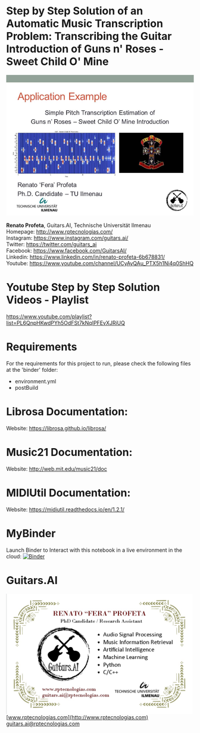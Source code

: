 # Step by Step Solution of an Automatic Music Transcription Problem: Transcribing the Guitar Introduction of Guns n' Roses - Sweet Child O' Mine

<img src="./img/Slide16.JPG" width="600">

**Renato Profeta**, Guitars.AI, Technische Universität Ilmenau <br>
Homepage: http://www.rptecnologias.com/ <br>
Instagram: https://www.instagram.com/guitars.ai/ <br>
Twitter: https://twitter.com/guitars_ai <br>
Facebook: https://www.facebook.com/GuitarsAI/ <br>
Linkedin: https://www.linkedin.com/in/renato-profeta-6b678831/ <br>
Youtube: https://www.youtube.com/channel/UCyAyQAu_PTX5h1Ni4q0ShHQ

# Youtube Step by Step Solution Videos - Playlist

https://www.youtube.com/playlist?list=PL6QnpHKwdPYh5OdFSt7kNqIPFEvXJRiUQ <br>

# Requirements
For the requirements for this project to run, please check the following files at the 'binder' folder:
  - environment.yml
  - postBuild
  
# Librosa Documentation:
Website: https://librosa.github.io/librosa/ <br>

# Music21 Documentation:
Website: http://web.mit.edu/music21/doc <br> 

# MIDIUtil Documentation:
Website: https://midiutil.readthedocs.io/en/1.2.1/ <br>

# MyBinder

Launch Binder to Interact with this notebook in a live environment in the cloud:
[![Binder](https://mybinder.org/badge.svg)](https://mybinder.org/v2/gh/GuitarsAI/BasicAutoTranscriptionRepo/master?filepath=autoMusicTransRepo.ipynb)

# Guitars.AI

<p align="left">
<img src="./img/businesscard.jpg" width="500px" alt="Business Card" align="left" >
</p>
<br>

[www.rptecnologias.com](http://www.rptecnologias.com)
<br>
guitars.ai@rptecnologias.com


